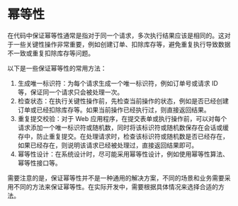 # 幂等性

在代码中保证幂等性通常是指对于同一个请求，多次执行结果应该是相同的。这对于一些关键性操作非常重要，例如创建订单、扣除库存等，避免重复执行导致数据不一致或重复扣除库存等问题。

以下是一些保证幂等性的常用方法：

1. 生成唯一标识符：为每个请求生成一个唯一标识符，例如订单号或请求 ID 等，保证同一个请求只会被处理一次。
2. 检查状态：在执行关键性操作前，先检查当前操作的状态，例如是否已经创建订单或已经扣除库存等。如果当前操作已经执行过，则直接返回结果。
3. 重复提交校验：对于 Web 应用程序，在提交表单或执行操作前，可以对每个请求添加一个唯一标识符或随机数，同时将该标识符或随机数保存在会话或缓存中，防止重复提交。在处理请求时，检查该标识符或随机数是否已经存在，如果已经存在，则说明该请求已经被处理过，直接返回结果即可。
4. 幂等性设计：在系统设计时，尽可能采用幂等性设计，例如使用幂等性算法、幂等性接口等。

需要注意的是，保证幂等性并不是一种通用的解决方案，不同的场景和业务需要采用不同的方法来保证幂等性。在实际开发中，需要根据具体情况来选择合适的方法。